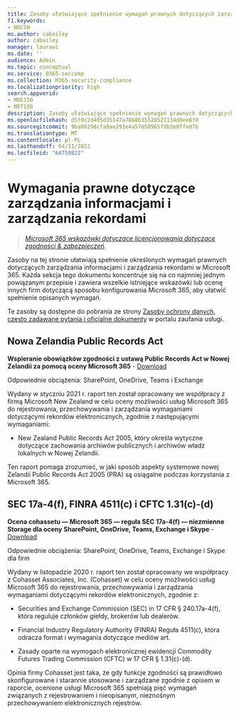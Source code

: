 ```yaml
---
title: Zasoby ułatwiające spełnienie wymagań prawnych dotyczących zarządzania informacjami i zarządzania rekordami
f1.keywords:
- NOCSH
ms.author: cabailey
author: cabailey
manager: laurawi
ms.date: ''
audience: Admin
ms.topic: conceptual
ms.service: O365-seccomp
ms.collection: M365-security-compliance
ms.localizationpriority: high
search.appverid:
- MOE150
- MET150
description: Zasoby ułatwiające spełnienie wymagań prawnych dotyczących zarządzania informacjami i zarządzania rekordami.
ms.openlocfilehash: d5f0c2d405d35147a7868635520521134d0ee8f0
ms.sourcegitcommit: 9ba00298cfa9ae293e4a57650965fdb3e8ffe07b
ms.translationtype: MT
ms.contentlocale: pl-PL
ms.lasthandoff: 04/11/2022
ms.locfileid: "64759822"
---
```

# <a name="regulatory-requirements-for-information-governance-and-records-management"></a>Wymagania prawne dotyczące zarządzania informacjami i zarządzania rekordami

>*[Microsoft 365 wskazówki dotyczące licencjonowania dotyczące zgodności & zabezpieczeń](/office365/servicedescriptions/microsoft-365-service-descriptions/microsoft-365-tenantlevel-services-licensing-guidance/microsoft-365-security-compliance-licensing-guidance).*

Zasoby na tej stronie ułatwiają spełnienie określonych wymagań prawnych dotyczących zarządzania informacjami i zarządzania rekordami w Microsoft 365. Każda sekcja tego dokumentu koncentruje się na co najmniej jednym powiązanym przepisie i zawiera wszelkie istniejące wskazówki lub ocenę innych firm dotyczącą sposobu konfigurowania Microsoft 365, aby ułatwić spełnienie opisanych wymagań.

Te zasoby są dostępne do pobrania ze strony [Zasoby ochrony danych, często zadawane pytania i oficjalne dokumenty](https://servicetrust.microsoft.com/ViewPage/TrustDocuments) w portalu zaufania usługi.

## <a name="new-zealand-public-records-act"></a>Nowa Zelandia Public Records Act

**Wspieranie obowiązków zgodności z ustawą Public Records Act w Nowej Zelandii za pomocą oceny Microsoft 365** -  [Download](https://aka.ms/NZPRA)

Odpowiednie obciążenia: SharePoint, OneDrive, Teams i Exchange

Wydany w styczniu 2021 r. raport ten został opracowany we współpracy z firmą Microsoft New Zealand w celu oceny możliwości usług Microsoft 365 do rejestrowania, przechowywania i zarządzania wymaganiami dotyczącymi rekordów elektronicznych, zgodnie z następującymi wymaganiami: 

- New Zealand Public Records Act 2005, który określa wytyczne dotyczące zachowania archiwów publicznych i archiwów władz lokalnych w Nowej Zelandii.

Ten raport pomaga zrozumieć, w jaki sposób aspekty systemowe nowej Zelandii Public Records Act 2005 (PRA) są osiągalne podczas korzystania z Microsoft 365.

## <a name="sec-17a-4f-finra-4511c-and-cftc-131c-d"></a>SEC 17a-4(f), FINRA 4511(c) i CFTC 1.31(c)-(d)

**Ocena cohassetu — Microsoft 365 — reguła SEC 17a-4(f) — niezmienne Storage dla oceny SharePoint, OneDrive, Teams, Exchange i Skype** -  [Download](https://servicetrust.microsoft.com/ViewPage/TrustDocuments?command=Download&downloadType=Document&downloadId=9fa8349d-a0c9-47d9-93ad-472aa0fa44ec&docTab=6d000410-c9e9-11e7-9a91-892aae8839ad_FAQ_and_White_Papers)

Odpowiednie obciążenia: SharePoint, OneDrive, Teams, Exchange i Skype dla firm

Wydany w listopadzie 2020 r. raport ten został opracowany we współpracy z Cohasset Associates, Inc. (Cohasset) w celu oceny możliwości usług Microsoft 365 do rejestrowania, przechowywania i zarządzania wymaganiami dotyczącymi rekordów elektronicznych, zgodnie z:  

- Securities and Exchange Commission (SEC) in 17 CFR § 240.17a-4(f), która reguluje członków giełdy, brokerów lub dealerów.  

- Financial Industry Regulatory Authority (FINRA) Reguła 4511(c), która odracza format i wymagania dotyczące mediów art.  

- Zasady oparte na wymogach elektronicznej ewidencji Commodity Futures Trading Commission (CFTC) w 17 CFR § 1.31(c)-(d).

Opinia firmy Cohasset jest taka, że gdy funkcje zgodności są prawidłowo skonfigurowane i starannie stosowane i zarządzane zgodnie z opisem w raporcie, ocenione usługi Microsoft 365 spełniają pięć wymagań związanych z rejestrowaniem i nieopisanym, nieznośnym przechowywaniem elektronicznych rejestrów.